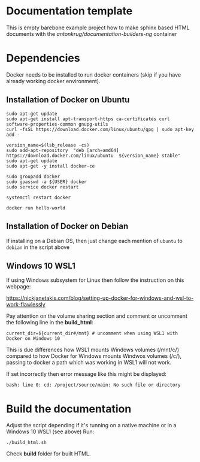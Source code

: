 # Documentation template

This is empty barebone example project how to make sphinx based HTML documents with the *antonkrug/documentation-builders-ng* container

# Dependencies

Docker needs to be installed to run docker containers (skip if you have already working docker environment).

## Installation of Docker on Ubuntu


```
sudo apt-get update
sudo apt-get install apt-transport-https ca-certificates curl software-properties-common gnupg-utils 
curl -fsSL https://download.docker.com/linux/ubuntu/gpg | sudo apt-key add -

version_name=$(lsb_release -cs)
sudo add-apt-repository  "deb [arch=amd64] https://download.docker.com/linux/ubuntu  ${version_name} stable"
sudo apt-get update
sudo apt-get -y install docker-ce

sudo groupadd docker
sudo gpasswd -a ${USER} docker
sudo service docker restart

systemctl restart docker

docker run hello-world
```

## Installation of Docker on Debian

If installing on a Debian OS, then just change each mention of ```ubuntu``` to ```debian``` in the script above

## Windows 10 WSL1 

If using Windows subsystem for Linux then follow the instruction on this webpage:

https://nickjanetakis.com/blog/setting-up-docker-for-windows-and-wsl-to-work-flawlessly

Pay attention on the volume sharing section and comment or uncomment the following line in the **build_html**:
```
current_dir=${current_dir#/mnt} # uncomment when using WSL1 with Docker on Windows 10
```
This is due differences how WSL1 mounts Windows volumes (/mnt/c/) compared to how Docker for Windows mounts Windwos volumes (/c/), passing to docker a path which was working in WSL1 will not work.

If set incorrectly then error message like this might be displayed:
```
bash: line 0: cd: /project/source/main: No such file or directory
```

# Build the documentation


Adjust the script depending if it's running on a native machine or in a Windows 10 WSL1 (see above)
Run:

```./build_html.sh```

Check **build** folder for built HTML.
